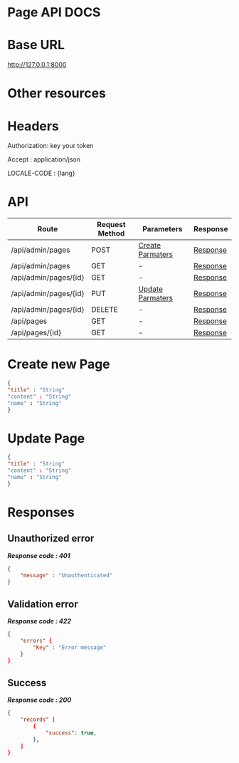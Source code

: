 # Page API DOCS

# Base URL
http://127.0.0.1:8000

# Other resources 

 
# Headers

Authorization: key your token

Accept : application/json

LOCALE-CODE : {lang}


# API 

| Route                        | Request Method | Parameters | Response  |
| -----------                  | -----------    |----------- |---------- |
| /api/admin/pages            | POST           |  [Create Parmaters](#Create)|[Response](#Response)|
| /api/admin/pages | GET           |-|  [Response](#Response)         |
|/api/admin/pages/{id}         | GET           |  - |  [Response](#Response)         |
|/api/admin/pages/{id}        |PUT           |  [Update Parmaters](#Update)|[Response](#Response)     |
|/api/admin/pages/{id}        |DELETE           |  -|[Response](#Response)| 
|/api/pages        |GET           |-| [Response](#Response)|
|/api/pages/{id}        |GET           |-|[Response](#Response)|


# <a name="Create"> </a> Create new Page 

```json
{
"title" : "String"
"content" : "String"
"name" : "String"
} 
```

# <a name="Update"> </a> Update Page

```json
{
"title" : "String"
"content" : "String"
"name" : "String"
} 
```
# <a name="Response"> </a> Responses 

## Unauthorized error

__*Response code : 401*__
```json 
{
    "message" : "Unauthenticated"
}
```

## Validation error 
__*Response code : 422*__

```json 
{
    "errors" {
        "Key" : "Error message"
    }
}
```
## Success  
__*Response code : 200*__
```json 
{
    "records" [
        {
            "success": true,
        },
    ]
}
```

